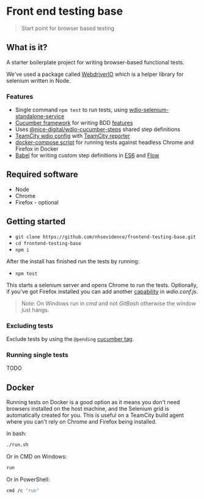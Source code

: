 # Front end testing base

> Start point for browser based testing

## What is it?

A starter boilerplate project for writing browser-based functional tests.

We've used a package called [WebdriverIO](http://webdriver.io/) which is a helper library for selenium written in Node.

### Features

- Single command `npm test` to run tests, using [wdio-selenium-standalone-service](https://github.com/webdriverio/wdio-selenium-standalone-service)
- [Cucumber framework](https://cucumber.io/) for writing BDD [features](features)
- Uses [@nice-digital/wdio-cucumber-steps](https://github.com/nhsevidence/wdio-cucumber-steps) shared step definitions
- [TeamCity wdio config](wdio.teamcity.conf.js) with [TeamCity reporter](https://github.com/sullenor/wdio-teamcity-reporter)
- [docker-compose script](run.sh) for running tests against headless Chrome and Firefox in Docker
- [Babel](https://babeljs.io/) for writing custom step definitions in [ES6](https://github.com/lukehoban/es6features#readme) and [Flow](https://flow.org)

## Required software

- Node
- Chrome
- Firefox - optional

## Getting started

- ```git clone https://github.com/nhsevidence/frontend-testing-base.git```
- ```cd frontend-testing-base```
- ```npm i```

After the install has finished run the tests by running:

 - ```npm test```

This starts a selenium server and opens Chrome to run the tests. Optionally, if you've got Firefox installed you can add another [capability](http://webdriver.io/guide/getstarted/configuration.html#desiredCapabilities) in *wdio.conf.js*.

> Note: On Windows run in *cmd* and not *GitBash* otherwise the window just hangs.

### Excluding tests

Exclude tests by using the `@pending` [cucumber tag](https://github.com/cucumber/cucumber/wiki/Tags).

### Running single tests

TODO

## Docker

Running tests on Docker is a good option as it means you don't need browsers installed on the host machine, and the Selenium grid is automatically created for you. This is useful on a TeamCity build agent where you can't rely on Chrome and Firefox being installed.

In bash:

```sh
./run.sh
```

Or in CMD on Windows:

```sh
run
```

Or in PowerShell:

```sh
cmd /c "run"
```
